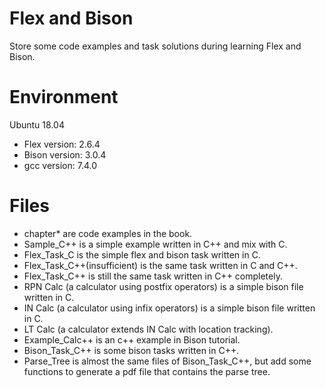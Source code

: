 # Flex and Bison

Store some code examples and task solutions during learning Flex and Bison.

# Environment

Ubuntu 18.04

* Flex version: 2.6.4
* Bison version: 3.0.4
* gcc version: 7.4.0

# Files

- chapter* are code examples in the book.
- Sample_C++ is a simple example written in C++ and mix with C.
- Flex_Task_C is the simple flex and bison task written in C.
- Flex_Task_C++(insufficient) is the same task written in C and C++.
- Flex_Task_C++ is still the same task written in C++ completely.
- RPN Calc (a calculator using postfix operators) is a simple bison file written in C.
- IN Calc (a calculator using infix operators) is a simple bison file written in C.
- LT Calc (a calculator extends IN Calc with location tracking).
- Example_Calc++ is an c++ example in Bison tutorial.
- Bison_Task_C++ is some bison tasks written in C++.
- Parse_Tree is almost the same files of Bison_Task_C++, but add some functions to generate a pdf file that contains the parse tree.

